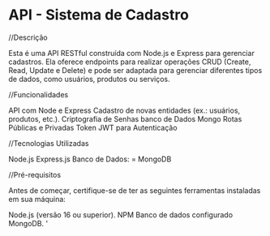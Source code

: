 
# API - Sistema de Cadastro

//Descrição

Esta é uma API RESTful construída com Node.js e Express para gerenciar cadastros. Ela oferece endpoints para realizar operações CRUD (Create, Read, Update e Delete) e pode ser adaptada para gerenciar diferentes tipos de dados, como usuários, produtos ou serviços.

//Funcionalidades

API com Node e Express
Cadastro de novas entidades (ex.: usuários, produtos, etc.).
Criptografia de Senhas
banco de Dados Mongo
Rotas Públicas e Privadas
Token JWT para Autenticação



//Tecnologias Utilizadas

Node.js
Express.js
Banco de Dados: = MongoDB

//Pré-requisitos

Antes de começar, certifique-se de ter as seguintes ferramentas instaladas em sua máquina:

Node.js (versão 16 ou superior).
NPM 
Banco de dados configurado MongoDB.
'